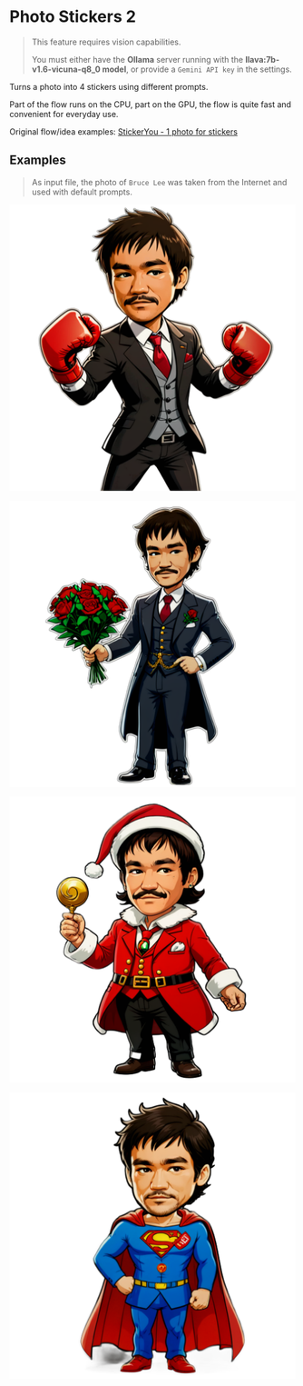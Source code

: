 # Photo Stickers 2

> This feature requires vision capabilities.
>
> You must either have the **Ollama** server running with the **llava:7b-v1.6-vicuna-q8_0 model**,
> or provide a `Gemini API key` in the settings.

Turns a photo into 4 stickers using different prompts.

Part of the flow runs on the CPU, part on the GPU, the flow is quite fast and convenient for everyday use.

Original flow/idea examples: [StickerYou - 1 photo for stickers](https://openart.ai/workflows/rui400/stickeryou---1-photo-for-stickers/e8TPNxcEGKdNJ40bQXlU)

## Examples

> As input file, the photo of `Bruce Lee` was taken from the Internet and used with default prompts.

![Image](../FlowsResults/PhotoStickers2_1.png)

![Image](../FlowsResults/PhotoStickers2_2.png)

![Image](../FlowsResults/PhotoStickers2_3.png)

![Image](../FlowsResults/PhotoStickers2_4.png)
